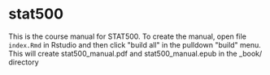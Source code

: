 # stat500

This is the course manual for STAT500.  To create the manual, open file ```index.Rmd``` in Rstudio and then click "build all" in the pulldown "build"  menu.  This will create stat500_manual.pdf and stat500_manual.epub in the _book/ directory
